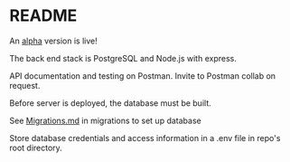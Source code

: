 # README

An <a href="https://agile-tor-73556.herokuapp.com/home">alpha</a> version is live!

The back end stack is PostgreSQL and Node.js with express.

API documentation and testing on Postman. Invite to Postman collab on request.

Before server is deployed, the database must be built.

See [Migrations.md][1] in migrations to set up database

Store database credentials and access information in a .env file in repo's root directory.

<!-- links -->
[1]: migrations/Migrations.md
